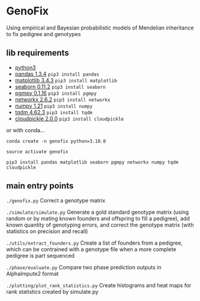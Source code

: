 # GenoFix
Using empirical and Bayesian probabilistic models of Mendelian inheritance to fix pedigree and genotypes

## lib requirements
* [python3](https://www.python.org/download/releases/3.0/)
* [pandas 1.3.4](https://pandas.pydata.org/) `pip3 install pandas`
* [matplotlib 3.4.3](https://matplotlib.org/) `pip3 install matplotlib`
* [seaborn 0.11.2](https://seaborn.pydata.org/) `pip3 install seaborn`
* [pgmpy 0.1.16](https://github.com/pgmpy/pgmpy) `pip3 install pgmpy`
* [networkx 2.6.2](https://networkx.org/) `pip3 install networkx`
* [numpy 1.21](https://numpy.org/) `pip3 install numpy`
* [tqdm 4.62.3](https://github.com/tqdm/tqdm) `pip3 install tqdm`
* [cloudpickle 2.0.0](https://github.com/cloudpipe/cloudpickle) `pip3 install cloudpickle`

or with conda...

`conda create -n genofix python=3.10.0`

`source activate genofix`

`pip3 install pandas matplotlib seaborn pgmpy networkx numpy tqdm cloudpickle`

## main entry points
`./genofix.py`
Correct a genotype matrix 

`./simulate/simulate.py`
Generate a gold standard genotype matrix (using random or by mating known founders and offspring to fill a pedigree), add known quantity of genotyping errors, and correct the genotype matrix (with statistics on precision and recall) 

`./utils/extract_founders.py`
Create a list of founders from a pedigree, which can be contrained with a genotype file when a more complete pedigree is part sequenced

`./phase/evaluate.py`
Compare two phase prediction outputs in AlphaImpute2 format

`./plotting/plot_rank_statistics.py`
Create histograms and heat maps for rank statistics created by simulate.py
